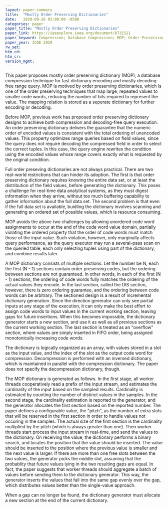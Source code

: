 ```yaml
---
layout: paper-summary
title:  "Mostly Order Preserving Dictionaries"
date:   2020-09-26 03:00:00 -0500
categories: paper
paper_title: "Mostly Order Preserving Dictionaries"
paper_link: https://ieeexplore.ieee.org/document/8731521
paper_keyword: Compression; Database Compression; MOP; Order-Preserving Dictionary
paper_year: ICDE 2019
rw_set:
htm_cd:
htm_cr:
version_mgmt:
---
```


This paper proposes mostly order preserving dictionary (MOP), a database compression technique for fast dictionary encoding 
and mostly decoding-free range query. MOP is motived by order preserving dictionaries, which is one of the order preserving 
techniques that map large, repeated values to smaller code words, reducing the number of bits required to represent
the value. The mapping relation is stored as a seperate dictionary for further encoding or decoding. 

Before MOP, previous work has proposed order preserving dictionary designs to achieve both compression and decoding-free
query execution. An order preserving dictionary delivers the guarantee that the numeric order of encoded values is consistent
with the total ordering of unencoded values. This property optimizes range queries based on field values, since the query
does not require decoding the compressed field in order to select the correct tuples. In this case, the query engine rewrites
the condition using the encoded values whose range covers exactly what is requested by the original condition.

Full order preseving dictionaries are not always practical. There are two real-world restrictions that can hinder its 
adoption. The first is that order preserving dictionary requires knowing the entire data set, or at least the distribution
of the field values, before generating the dictionary. This poses a challenge for real-time data analytical systems, as 
they must digest information when they arrive, without too much buffering capability to gather information about the 
full data set. The second problem is that even if the full data set is available, buidling the dictionary involves 
scanning and generating an ordered set of possible values, which is resource consuming. 

MOP avoids the above two challenges by allowing unordered code word assignments to occur at the end of the code word value
domain, partially violating the ordered property that the order of code words must match those of the input value.
Such violation, however, only marginally affects query performance, as the query executor may run a several-pass scan
on the queried table, each only selecting tuples using part of the dictionary, and combine results later.

A MOP dictionary consists of multiple sections. Let the number be N, each the first (N - 1) sections contain order preserving 
codes, but the ordering between sections are not guaranteed. In other words, in each of the first (N - 1) sections,
the ordering of code words fully matches the ordering of the actual values they encode. 
In the last section, called the DIS section, however, there is zero ordering guarantee, and the ordering between code
words can be arbitrary. The sectioned design is a result of incremental dictionary generation. Since the direction 
generator can only see partial inputs at any stage of the execution, it can only make the best effort to assign code
words to input values in the current working section, leaving gaps for future insertions. When this becomes impossible,
the dictionary generator starts a new section, and use it as well as all previous sections as the current working 
section. The last section is treated as an "overflow" section, where values are simply inserted in FIFO order, being
assigned monotonically increasing code words.

The dictionary is logically organized as an array, with values stored in a slot as the input value, and the index of
the slot as the output code word for compression. Decompression is performed with an inversed dictionary, which is 
maintained in parallel with the compression dictionary. The paper does not specify the decompression dictionary, though.

The MOP dictionary is generated as follows. In the first stage, all worker threads cooperatively read a prefix of the 
input stream, and estimates the cardinality of the input based on the sampled results. Cardinality is estimated by
counting the number of distinct values in the samples. In the second stage, the cardinality estimation is reported 
to the generator, and the generator allocates the first section based on the reported number. The paper defines a 
configurable value, the "pitch", as the number of extra slots that will be reserved in the first section in order to
handle values not occuring in the samples. The actual size of the first section is the cardinality multiplied by the 
pitch (which is always greater than one). Then worker threads start process the input stream in real-time, and send the 
values to the dictionary. On receiving the value, the dictionary performs a binary search, and locates the position
that the value should be inserted. The value should be inserted to the position where the previous value is smaller 
and the next value is larger. If there are more than one free slots between the two values, the generator picks
the middle slot, assuming that the probablity that future values lying in the two resulting gaps are equal.
In fact, the paper suggests that worker threads should aggregate a batch of values before sending them to the dictionary
generator. This way, the generator inserts the values that fall into the same gap evenly over the gap, which distributes
values better than the single-value approach.

When a gap can no longer be found, the dictionary generator must allocate a new section at the end of the current dictionary.

